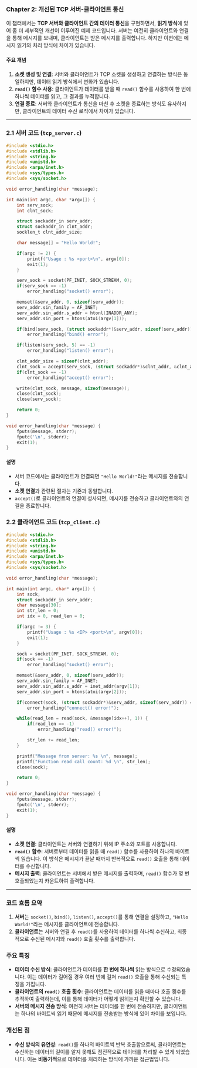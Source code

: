 ### Chapter 2: 개선된 TCP 서버-클라이언트 통신

이 챕터에서는 **TCP 서버와 클라이언트 간의 데이터 통신**을 구현하면서, **읽기 방식**에 있어 좀 더 세부적인 개선이 이루어진 예제 코드입니다. 서버는 여전히 클라이언트와 연결을 통해 메시지를 보내며, 클라이언트는 받은 메시지를 출력합니다. 하지만 이번에는 메시지 읽기와 처리 방식에 차이가 있습니다.

#### 주요 개념
1. **소켓 생성 및 연결**: 서버와 클라이언트가 TCP 소켓을 생성하고 연결하는 방식은 동일하지만, 데이터 읽기 방식에서 변화가 있습니다.
2. **`read()` 함수 사용**: 클라이언트가 데이터를 받을 때 `read()` 함수를 사용하여 한 번에 하나씩 데이터를 읽고, 그 결과를 누적합니다.
3. **연결 종료**: 서버와 클라이언트가 통신을 마친 후 소켓을 종료하는 방식도 유사하지만, 클라이언트의 데이터 수신 로직에서 차이가 있습니다.

---

### 2.1 서버 코드 (`tcp_server.c`)

```c
#include <stdio.h>
#include <stdlib.h>
#include <string.h>
#include <unistd.h>
#include <arpa/inet.h>
#include <sys/types.h>
#include <sys/socket.h>

void error_handling(char *message);

int main(int argc, char *argv[]) {
    int serv_sock;
    int clnt_sock;

    struct sockaddr_in serv_addr;
    struct sockaddr_in clnt_addr;
    socklen_t clnt_addr_size;

    char message[] = "Hello World!";

    if(argc != 2) {
        printf("Usage : %s <port>\n", argv[0]);
        exit(1);
    }

    serv_sock = socket(PF_INET, SOCK_STREAM, 0);
    if(serv_sock == -1)
        error_handling("socket() error");

    memset(&serv_addr, 0, sizeof(serv_addr));
    serv_addr.sin_family = AF_INET;
    serv_addr.sin_addr.s_addr = htonl(INADDR_ANY);
    serv_addr.sin_port = htons(atoi(argv[1]));

    if(bind(serv_sock, (struct sockaddr*)&serv_addr, sizeof(serv_addr)) == -1)
        error_handling("bind() error");

    if(listen(serv_sock, 5) == -1)
        error_handling("listen() error");

    clnt_addr_size = sizeof(clnt_addr);
    clnt_sock = accept(serv_sock, (struct sockaddr*)&clnt_addr, &clnt_addr_size);
    if(clnt_sock == -1)
        error_handling("accept() error");

    write(clnt_sock, message, sizeof(message));
    close(clnt_sock);
    close(serv_sock);

    return 0;
}

void error_handling(char *message) {
    fputs(message, stderr);
    fputc('\n', stderr);
    exit(1);
}
```

#### 설명
- 서버 코드에서는 클라이언트가 연결되면 `"Hello World!"`라는 메시지를 전송합니다.
- **소켓 연결**과 관련된 절차는 기존과 동일합니다.
- `accept()`로 클라이언트와 연결이 성사되면, 메시지를 전송하고 클라이언트와의 연결을 종료합니다.

### 2.2 클라이언트 코드 (`tcp_client.c`)

```c
#include <stdio.h>
#include <stdlib.h>
#include <string.h>
#include <unistd.h>
#include <arpa/inet.h>
#include <sys/types.h>
#include <sys/socket.h>

void error_handling(char *message);

int main(int argc, char* argv[]) {
    int sock;
    struct sockaddr_in serv_addr;
    char message[30];
    int str_len = 0;
    int idx = 0, read_len = 0;

    if(argc != 3) {
        printf("Usage : %s <IP> <port>\n", argv[0]);
        exit(1);
    }

    sock = socket(PF_INET, SOCK_STREAM, 0);
    if(sock == -1)
        error_handling("socket() error");

    memset(&serv_addr, 0, sizeof(serv_addr));
    serv_addr.sin_family = AF_INET;
    serv_addr.sin_addr.s_addr = inet_addr(argv[1]);
    serv_addr.sin_port = htons(atoi(argv[2]));

    if(connect(sock, (struct sockaddr*)&serv_addr, sizeof(serv_addr)) == -1)
        error_handling("connect() error!");

    while(read_len = read(sock, &message[idx++], 1)) {
        if(read_len == -1)
            error_handling("read() error!");

        str_len += read_len;
    }

    printf("Message from server: %s \n", message);
    printf("Function read call count: %d \n", str_len);
    close(sock);

    return 0;
}

void error_handling(char *message) {
    fputs(message, stderr);
    fputc('\n', stderr);
    exit(1);
}
```

#### 설명
- **소켓 연결**: 클라이언트는 서버와 연결하기 위해 IP 주소와 포트를 사용합니다.
- **`read()` 함수**: 서버로부터 데이터를 읽을 때 `read()` 함수를 사용하여 하나의 바이트씩 읽습니다. 이 방식은 메시지가 끝날 때까지 반복적으로 `read()` 호출을 통해 데이터를 수신합니다.
- **메시지 출력**: 클라이언트는 서버에서 받은 메시지를 출력하며, `read()` 함수가 몇 번 호출되었는지 카운트하여 출력합니다.

---

### 코드 흐름 요약
1. **서버**는 `socket()`, `bind()`, `listen()`, `accept()`를 통해 연결을 설정하고, `"Hello World!"`라는 메시지를 클라이언트에 전송합니다.
2. **클라이언트**는 서버와 연결 후 `read()`를 사용하여 데이터를 하나씩 수신하고, 최종적으로 수신된 메시지와 `read()` 호출 횟수를 출력합니다.

### 주요 특징
- **데이터 수신 방식**: 클라이언트가 데이터를 **한 번에 하나씩** 읽는 방식으로 수정되었습니다. 이는 데이터가 길어질 경우 여러 번에 걸쳐 `read()` 호출을 통해 수신되는 특징을 가집니다.
- **클라이언트의 `read()` 호출 횟수**: 클라이언트는 데이터를 읽을 때마다 호출 횟수를 추적하여 출력하는데, 이를 통해 데이터가 어떻게 읽히는지 확인할 수 있습니다. 
- **서버의 메시지 전송 방식**: 여전히 서버는 데이터를 한 번에 전송하지만, 클라이언트는 하나의 바이트씩 읽기 때문에 메시지를 전송받는 방식에 있어 차이를 보입니다.

### 개선된 점
- **수신 방식의 유연성**: `read()`를 하나의 바이트씩 반복 호출함으로써, 클라이언트는 수신하는 데이터의 길이를 알지 못해도 점진적으로 데이터를 처리할 수 있게 되었습니다. 이는 **비동기적**으로 데이터를 처리하는 방식에 가까운 접근법입니다.

